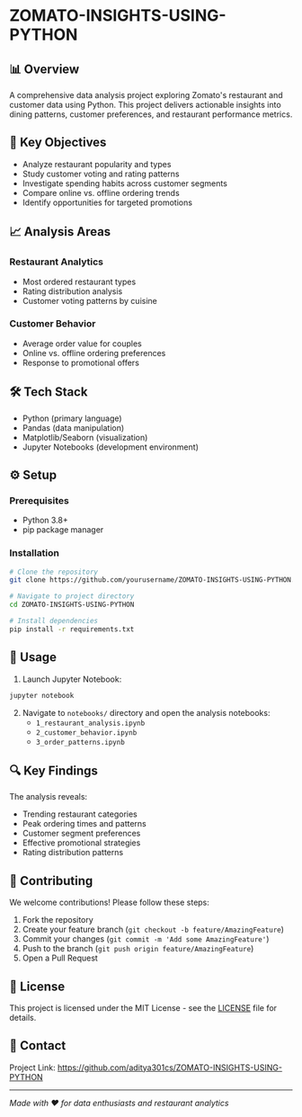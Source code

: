 # ZOMATO-INSIGHTS-USING-PYTHON

## 📊 Overview
A comprehensive data analysis project exploring Zomato's restaurant and customer data using Python. This project delivers actionable insights into dining patterns, customer preferences, and restaurant performance metrics.

## 🎯 Key Objectives
- Analyze restaurant popularity and types
- Study customer voting and rating patterns
- Investigate spending habits across customer segments
- Compare online vs. offline ordering trends
- Identify opportunities for targeted promotions

## 📈 Analysis Areas

### Restaurant Analytics
- Most ordered restaurant types
- Rating distribution analysis
- Customer voting patterns by cuisine

### Customer Behavior
- Average order value for couples
- Online vs. offline ordering preferences
- Response to promotional offers

## 🛠️ Tech Stack
- Python (primary language)
- Pandas (data manipulation)
- Matplotlib/Seaborn (visualization)
- Jupyter Notebooks (development environment)

## ⚙️ Setup

### Prerequisites
- Python 3.8+
- pip package manager

### Installation
```bash
# Clone the repository
git clone https://github.com/yourusername/ZOMATO-INSIGHTS-USING-PYTHON.git

# Navigate to project directory
cd ZOMATO-INSIGHTS-USING-PYTHON

# Install dependencies
pip install -r requirements.txt
```

## 📝 Usage

1. Launch Jupyter Notebook:
```bash
jupyter notebook
```

2. Navigate to `notebooks/` directory and open the analysis notebooks:
   - `1_restaurant_analysis.ipynb`
   - `2_customer_behavior.ipynb`
   - `3_order_patterns.ipynb`

## 🔍 Key Findings

The analysis reveals:
- Trending restaurant categories
- Peak ordering times and patterns
- Customer segment preferences
- Effective promotional strategies
- Rating distribution patterns

## 🤝 Contributing

We welcome contributions! Please follow these steps:

1. Fork the repository
2. Create your feature branch (`git checkout -b feature/AmazingFeature`)
3. Commit your changes (`git commit -m 'Add some AmazingFeature'`)
4. Push to the branch (`git push origin feature/AmazingFeature`)
5. Open a Pull Request

## 📄 License

This project is licensed under the MIT License - see the [LICENSE](LICENSE) file for details.

## 📧 Contact

Project Link: https://github.com/aditya301cs/ZOMATO-INSIGHTS-USING-PYTHON

---

*Made with ❤️ for data enthusiasts and restaurant analytics*
